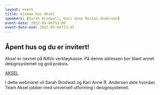 ```yaml
---
layout: event
title: Hjemme hos Aksel
speakers: [Sarah Brodwall, Kari Anne Reitan Andersen]
event-date: 2022-05-04T13:00
event-date-end: 2022-05-04T13:45
---
```


## Åpent hus og du er invitert!
Aksel er navnet på NAVs verktøykasse. 
På denne adressen bor blant annet designsystemet og god praksis. 

[AKSEL](https://design.nav.no/)

I dette webinaret vil Sarah Brodwall og Kari Anne R. Andersen dele hvordan Team Aksel jobber med universell utforming i designsystemet. 
